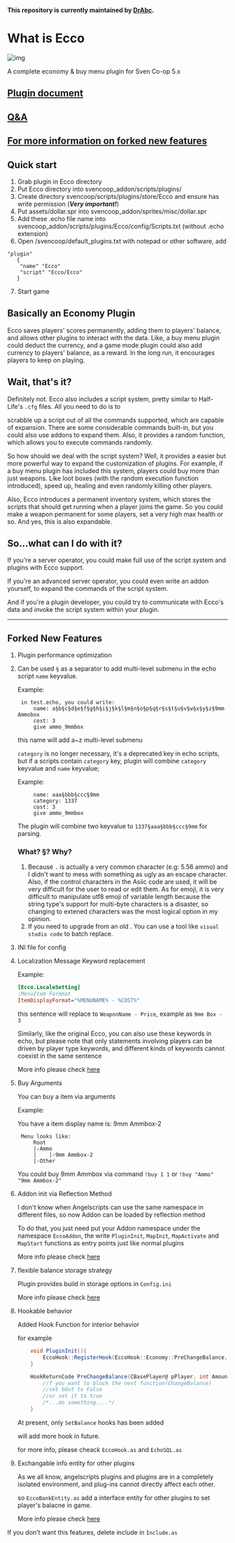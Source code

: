 **This repository is currently maintained by [DrAbc](https://github.com/DrAbcrealone).**

# What is Ecco

![img](https://github.com/Paranoid-AF/EccoWikiAssets/raw/master/article1.png)

A complete economy & buy menu plugin for Sven Co-op 5.x

## [Plugin document](Guidance.md)

## [Q&A](Guidance.md#qa)

## [For more information on forked new features](#forked-new-features)

## Quick start
1. Grab plugin in Ecco directory
2. Put Ecco directory into svencoop_addon/scripts/plugins/
3. Create directory svencoop/scripts/plugins/store/Ecco and ensure has write permission (***Very important!***)
4. Put assets/dollar.spr into svencoop_addon/sprites/misc/dollar.spr
5. Add these .echo file name into svencoop_addon/scripts/plugins/Ecco/config/Scripts.txt (without .echo extension)
6. Open /svencoop/default_plugins.txt with notepad or other software, add

```
"plugin"
   {
   	"name" "Ecco"
   	"script" "Ecco/Ecco"
   }
 ```
 
7. Start game

## Basically an Economy Plugin

Ecco saves players' scores permanently, adding them to players' balance, and allows other plugins to interact with the data. Like, a buy menu plugin could deduct the currency, and a game mode plugin could also add currency to players' balance, as a reward. In the long run, it encourages players to keep on playing.

## Wait, that's it?

Definitely not. Ecco also includes a script system, pretty similar to Half-Life's `.cfg` files. All you need to do is to 

scrabble up a script out of all the commands supported, which are capable of expansion. There are some considerable commands built-in, but you could also use addons to expand them. Also, it provides a random function, which allows you to execute commands randomly.

So how should we deal with the script system? Well, it provides a easier but more powerful way to expand the customization of plugins. For example, if a buy menu plugin has included this system, players could buy more than just weapons. Like loot boxes (with the random execution function introduced), speed up, healing and even randomly killing other players.

Also, Ecco introduces a permanent inventory system, which stores the scripts that should get running when a player joins the game. So you could make a weapon permanent for some players, set a very high max health or so. And yes, this is also expandable.

## So...what can I do with it?

If you're a server operator, you could make full use of the script system and plugins with Ecco support.

If you're an advanced server operator, you could even write an addon yourself, to expand the commands of the script system.

And if you're a plugin developer, you could try to communicate with Ecco's data and invoke the script system within your plugin.

-----

## Forked New Features

1. Plugin performance optimization
   
2. Can be used `§` as a separator to add multi-level submenu in the echo script `name` keyvalue.
   
   Example:

        in test.echo, you could write:
            name: a§b§c§d§e§f§g§h§i§j§k§l§m§n§o§p§q§r§s§t§u§v§w§x§y§z§9mm Ammobox
            cost: 3
            give ammo_9mmbox
    
    this name will add a~z multi-level submenu

    `category` is no longer necessary, it's a deprecated key in echo scripts, but if a scripts contain `category` key, plugin will combine `category` keyvalue and `name` keyvalue;

    Example:

            name: aaa§bbb§ccc§9mm
            category: 1337
            cost: 3
            give ammo_9mmbox
    
    The plugin will combine two keyvalue to `1337§aaa§bbb§ccc§9mm` for parsing.

    ### What? §? Why?
    1. Because `.` is actually a very common character (e.g: 5.56 ammo) and I didn't want to mess with something as ugly as an escape character. Also, if the control characters in the Asiic code are used, it will be very difficult for the user to read or edit them. As for emoji, it is very difficult to manipulate utf8 emoji of variable length because the string type's support for multi-byte characters is a disaster, so changing to extened characters was the most logical option in my opinion.
    2. If you need to upgrade from an old . You can use a tool like `visual studio code` to batch replace.

3. INI file for config
4. Localization Message Keyword replacement
 
   Example:

    ```ini
    [Ecco.LocaleSetting]
    ;MenuItem Formmat
    ItemDisplayFormat="%MENUNAME% - %COST%"
    ```
    this sentence will replace to `WeaponName - Price`, example as `9mm Box - 3`

    Similarly, like the original Ecco, you can also use these keywords in echo, but please note that only statements involving players can be driven by player type keywords, and different kinds of keywords cannot coexist in the same sentence

    More info please check [here](Guidance.md#basic)

5. Buy Arguments

    You can buy a item via arguments

    Example:
    
    You have a item display name is: 9mm Ammbox-2

        Menu looks like:
            Root
            |-Ammo
            |    |-9mm Ammbox-2
            |-Other

    You could buy 9mm Ammbox via command `!buy 1 1` or `!buy "Ammo" "9mm Ammbox-2"`

6. Addon init via Reflection Method

    I don't know when Angelscripts can use the same namespace in different files, so now Addon can be loaded by reflection method

    To do that, you just need put your Addon namespace under the namespace `EccoAddon`, the write `PluginInit`, `MapInit`, `MapActivate` and `MapStart` functions as entry points just like normal plugins

    More info please check [here](Guidance.md#developer)

7. flexible balance storage strategy

    Plugin provides build in storage options in `Config.ini`

    More info please check [here](Guidance.md#config)
    
8. Hookable behavior

    Added Hook Function for interior behavior

    for example

    ```csharp
        void PluginInit(){
            EccoHook::RegisterHook(EccoHook::Economy::PreChangeBalance, @PreChangeBalance)
        }

        HookReturnCode PreChangeBalance(CBasePlayer@ pPlayer, int Amount, bool&out bOut){
            //f you want to block the next function(ChangeBalance)
            //set bOut to False
            //or set it to true
            /*...do something....*/
        }
    ```

    At present, only `SetBalance`  hooks has been added

    will add more hook in future.

    for more info, please cheack `EccoHook.as` and `EchoSQL.as`

9.  Exchangable info entity for other plugins

    As we all know, angelscripts plugins and plugins are in a completely isolated environment, and plug-ins cannot directly affect each other.

    so `EccoBankEntity.as` add a interface entity for other plugins to set player's balacne in game.

    More info please check [here](Guidance.md#eccobankentity)

   If you don't want this features, delete include in `Include.as`
    
